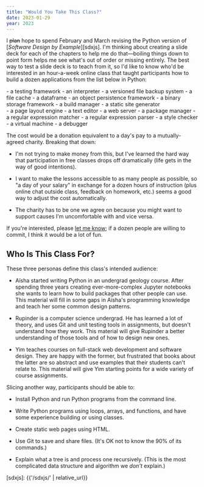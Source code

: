 ```yaml
---
title: "Would You Take This Class?"
date: 2023-01-29
year: 2023
---
```


I <s>plan</s> hope to spend February and March revising
the Python version of [*Software Design by Example*][sdxjs].
I'm thinking about creating a slide deck for each of the chapters
to help me do that—boiling things down to point form
helps me see what's out of order or missing entirely.
The best way to test a slide deck is to teach from it,
so I'd like to know who'd be interested in
an hour-a-week online class that taught participants
how to build a dozen applications from the list below in Python:

<div class="row">
<div class="col-6" markdown="1">
-   a testing framework
-   an interpreter
-   a versioned file backup system
-   a file cache
-   a dataframe
-   an object persistence framework
-   a binary storage framework
-   a build manager
-   a static site generator
</div>
<div class="col-6" markdown="1">
-   a page layout engine
-   a text editor
-   a web server
-   a package manager
-   a regular expression matcher
-   a regular expression parser
-   a style checker
-   a virtual machine
-   a debugger
</div>
</div>

The cost would be a donation equivalent to a day's pay
to a mutually-agreed charity.
Breaking that down:

-   I'm not trying to make money from this,
    but I've learned the hard way that
    participation in free classes drops off dramatically
    (life gets in the way of good intentions).

-   I want to make the lessons accessible to as many people as possible,
    so "a day of your salary" in exchange for a dozen hours of instruction
    (plus online chat outside class, feedback on homework, etc.)
    seems a good way to adjust the cost automatically.

-   The charity has to be one we agree on because
    you might want to support causes I'm uncomfortable with and vice versa.

If you're interested, please [let me know](mailto:{{site.author.email}});
if a dozen people are willing to commit, I think it would be a lot of fun.

## Who Is This Class For?

These three personas define this class's intended audience:

-   Aïsha started writing Python in an undergrad geology course.
    After spending three years creating ever-more-complex Jupyter notebooks
    she wants to learn how to build packages that other people can use.
    This material will fill in some gaps in Aïsha's programming knowledge
    and teach her some common design patterns.

-   Rupinder is a computer science undergrad.
    He has learned a lot of theory,
    and uses Git and unit testing tools in assignments,
    but doesn't understand how they work.
    This material will give Rupinder a better understanding of those tools
    and of how to design new ones.

-   Yim teaches courses on full-stack web development and software design.
    They are happy with the former,
    but frustrated that books about the latter are so abstract
    and use examples that their students can't relate to.
    This material will give Yim starting points for a wide variety of course assignments.

Slicing another way, participants should be able to:

-   Install Python and run Python programs from the command line.

-   Write Python programs using loops, arrays, and functions,
    and have some experience building or using classes.

-   Create static web pages using HTML.

-   Use Git to save and share files.
    (It's OK not to know the 90% of its commands.)

-   Explain what a tree is and process one recursively.
    (This is the most complicated data structure and algorithm we *don't* explain.)

[sdxjs]: {{'/sdxjs/' | relative_url}}
